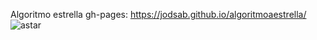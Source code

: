 Algoritmo estrella
gh-pages: https://jodsab.github.io/algoritmoaestrella/
![astar](https://user-images.githubusercontent.com/85377591/134566710-f07b5867-641e-4ab5-b3ef-b3b36c15ddb2.png)
